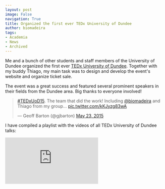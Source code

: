 ```yaml
---
layout: post
image: False
navigation: True
title: Organized the first ever TEDx University of Dundee
author: biomadeira
tags:
- Academia
- News
- Archived
---
```


Me and a bunch of other students and staff members of the University of Dundee organized the first
ever [TEDx University of Dundee](http://tedxuod.co.uk/). Together with my buddy Thiago, my main task was to 
design and develop the event's website and organize ticket sale.

The event was a great success and featured several prominent speakers in their fields from the Dundee area. 
Big thanks to everyone involved!

<blockquote class="twitter-tweet tw-align-center" lang="en"><p lang="en" dir="ltr"><a href="https://twitter.com/hashtag/TEDxUoD15?src=hash">#TEDxUoD15</a>. The team that did the work! Including <a href="https://twitter.com/biomadeira">@biomadeira</a> and Thiago from my group... <a href="http://t.co/kKJyzg83wA">pic.twitter.com/kKJyzg83wA</a></p>&mdash; Geoff Barton (@gjbarton) <a href="https://twitter.com/gjbarton/status/602159556379160576">May 23, 2015</a></blockquote>
<script async src="//platform.twitter.com/widgets.js" charset="utf-8"></script>


I have compiled a playlist with the videos of all TEDx University of Dundee talks:

<iframe src="https://www.youtube.com/embed/videoseries?list=PLN918k2R1YYOTGCmqvC3bUyqGICP74e-c" frameborder="0" allowfullscreen></iframe>
